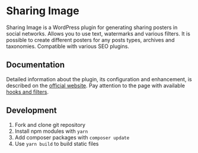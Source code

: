 # Sharing Image

Sharing Image is a WordPress plugin for generating sharing posters in social networks. Allows you to use text, watermarks and various filters. It is possible to create different posters for any posts types, archives and taxonomies. Compatible with various SEO plugins.

## Documentation

Detailed information about the plugin, its configuration and enhancement, is described on the [official website](https://wpget.org/sharing-image/).
Pay attention to the page with available [hooks and filters](https://wpget.org/sharing-image/hooks/).

## Development

1. Fork and clone git repository
2. Install npm modules with `yarn`
3. Add composer packages with `composer update`
4. Use `yarn build` to build static files